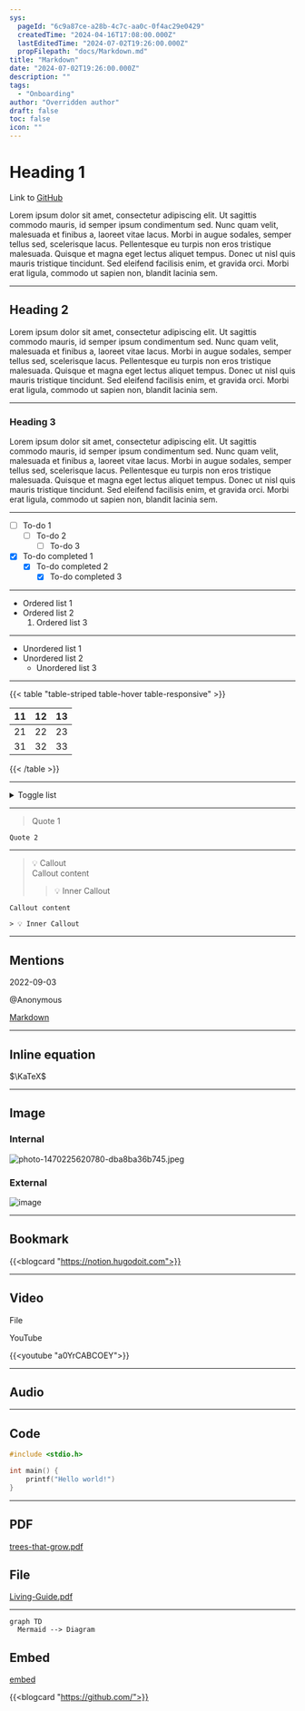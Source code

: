 ```yaml
---
sys:
  pageId: "6c9a87ce-a28b-4c7c-aa0c-0f4ac29e0429"
  createdTime: "2024-04-16T17:08:00.000Z"
  lastEditedTime: "2024-07-02T19:26:00.000Z"
  propFilepath: "docs/Markdown.md"
title: "Markdown"
date: "2024-07-02T19:26:00.000Z"
description: ""
tags:
  - "Onboarding"
author: "Overridden author"
draft: false
toc: false
icon: ""
---
```


# Heading 1

Link to [GitHub](https://github.com/)

Lorem ipsum dolor sit amet, consectetur adipiscing elit. Ut sagittis commodo mauris, id semper ipsum condimentum sed. Nunc quam velit, malesuada et finibus a, laoreet vitae lacus. Morbi in augue sodales, semper tellus sed, scelerisque lacus. Pellentesque eu turpis non eros tristique malesuada. Quisque et magna eget lectus aliquet tempus. Donec ut nisl quis mauris tristique tincidunt. Sed eleifend facilisis enim, et gravida orci. Morbi erat ligula, commodo ut sapien non, blandit lacinia sem.

---

## Heading 2

Lorem ipsum dolor sit amet, consectetur adipiscing elit. Ut sagittis commodo mauris, id semper ipsum condimentum sed. Nunc quam velit, malesuada et finibus a, laoreet vitae lacus. Morbi in augue sodales, semper tellus sed, scelerisque lacus. Pellentesque eu turpis non eros tristique malesuada. Quisque et magna eget lectus aliquet tempus. Donec ut nisl quis mauris tristique tincidunt. Sed eleifend facilisis enim, et gravida orci. Morbi erat ligula, commodo ut sapien non, blandit lacinia sem.

---

### Heading 3

Lorem ipsum dolor sit amet, consectetur adipiscing elit. Ut sagittis commodo mauris, id semper ipsum condimentum sed. Nunc quam velit, malesuada et finibus a, laoreet vitae lacus. Morbi in augue sodales, semper tellus sed, scelerisque lacus. Pellentesque eu turpis non eros tristique malesuada. Quisque et magna eget lectus aliquet tempus. Donec ut nisl quis mauris tristique tincidunt. Sed eleifend facilisis enim, et gravida orci. Morbi erat ligula, commodo ut sapien non, blandit lacinia sem.

---

- [ ] To-do 1
	- [ ] To-do 2
		- [ ] To-do 3
- [x] To-do completed 1
	- [x] To-do completed 2
		- [x] To-do completed 3

---

- Ordered list 1
- Ordered list 2
	1. Ordered list 3

---

- Unordered list 1
- Unordered list 2
	- Unordered list 3

---

{{< table "table-striped table-hover table-responsive" >}}

| 11 | 12 | 13 |
| -- | -- | -- |
| 21 | 22 | 23 |
| 31 | 32 | 33 |

{{< /table >}}

---

<details>
      <summary>Toggle list</summary>
      Lorem ipsum dolor sit amet, consectetur adipiscing elit. Ut sagittis commodo mauris, id semper ipsum condimentum sed. Nunc quam velit, malesuada et finibus a, laoreet vitae lacus. Morbi in augue sodales, semper tellus sed, scelerisque lacus. Pellentesque eu turpis non eros tristique malesuada. Quisque et magna eget lectus aliquet tempus. Donec ut nisl quis mauris tristique tincidunt. Sed eleifend facilisis enim, et gravida orci. Morbi erat ligula, commodo ut sapien non, blandit lacinia sem.
  </details>

---

> Quote 1

	Quote 2

---

> 💡 Callout  
> Callout content  
>   
> > 💡 Inner Callout

	Callout content

	> 💡 Inner Callout

---

## Mentions

2022-09-03 

@Anonymous 

[Markdown](https://www.notion.so/6c9a87cea28b4c7caa0c0f4ac29e0429) 

---

## Inline equation

$\KaTeX$

---

## Image

### Internal

![photo-1470225620780-dba8ba36b745.jpeg](https://prod-files-secure.s3.us-west-2.amazonaws.com/d518164a-d88e-44d1-a4ee-3adb3bd8bce0/6942fdc2-293f-402d-b35d-ff8c4c74bc98/photo-1470225620780-dba8ba36b745.jpeg?X-Amz-Algorithm=AWS4-HMAC-SHA256&X-Amz-Content-Sha256=UNSIGNED-PAYLOAD&X-Amz-Credential=AKIAT73L2G45HZZMZUHI%2F20240805%2Fus-west-2%2Fs3%2Faws4_request&X-Amz-Date=20240805T220204Z&X-Amz-Expires=3600&X-Amz-Signature=ec703ac2eaaded8d6e5b543cee85bf72557f68a5603bf21575bac45a33da4d6e&X-Amz-SignedHeaders=host&x-id=GetObject)

### External

![image](https://images.unsplash.com/photo-1647891941746-fe1d53ddc7a6?ixlib=rb-1.2.1&q=80&cs=tinysrgb&fm=jpg&crop=entropy)

---

## Bookmark

{{<blogcard "https://notion.hugodoit.com">}}

---

## Video

File

YouTube

{{<youtube "a0YrCABCOEY">}}

---

## Audio

---

## Code

```c
#include <stdio.h>

int main() {
	printf("Hello world!")
}
```

---

## PDF

[trees-that-grow.pdf](https://prod-files-secure.s3.us-west-2.amazonaws.com/d518164a-d88e-44d1-a4ee-3adb3bd8bce0/4a0c96da-8fad-4cea-9991-f3da89f3e2c8/trees-that-grow.pdf?X-Amz-Algorithm=AWS4-HMAC-SHA256&X-Amz-Content-Sha256=UNSIGNED-PAYLOAD&X-Amz-Credential=AKIAT73L2G45HZZMZUHI%2F20240805%2Fus-west-2%2Fs3%2Faws4_request&X-Amz-Date=20240805T220205Z&X-Amz-Expires=3600&X-Amz-Signature=e5f3b99469c1e7b395a86db56e3b32ded4765b2c18c2acec334359e452cef4e8&X-Amz-SignedHeaders=host&x-id=GetObject)

## File

[Living-Guide.pdf](https://prod-files-secure.s3.us-west-2.amazonaws.com/d518164a-d88e-44d1-a4ee-3adb3bd8bce0/ce9c6086-f3d8-448a-b754-9bf37f0a8bd5/Living-Guide.pdf?X-Amz-Algorithm=AWS4-HMAC-SHA256&X-Amz-Content-Sha256=UNSIGNED-PAYLOAD&X-Amz-Credential=AKIAT73L2G45HZZMZUHI%2F20240805%2Fus-west-2%2Fs3%2Faws4_request&X-Amz-Date=20240805T220205Z&X-Amz-Expires=3600&X-Amz-Signature=d8a0c17ada89b64010f62ba8b2950527d9d123ec6175eb844259b78e67e6d87f&X-Amz-SignedHeaders=host&x-id=GetObject)

---

```mermaid
graph TD
  Mermaid --> Diagram
```

## Embed

[embed](https://twitter.com/NoContextBrits/status/1561790234811146243)

{{<blogcard "https://github.com/">}}
